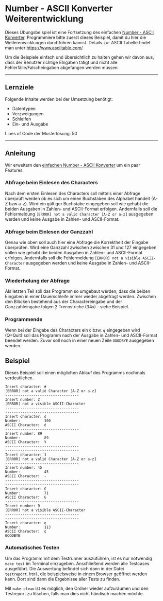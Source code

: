 # Number - ASCII Konverter Weiterentwicklung

Dieses Übungsbeispiel ist eine Fortsetzung des einfachen [Number - ASCII Konverter](https://gitlab.tugraz.at/coding_tug/coding-exercises/-/tree/main/01-datatypes-operators/ascii_converter). Programmiere bitte zuerst dieses Beispiel, damit du hier die Weiterenwicklungen durchführen kannst. Details zur ASCII Tabelle findet man unter https://www.asciitable.com/

Um die Beispiele einfach und übersichtlich zu halten gehen wir davon aus, dass der Benutzer richtige EIngaben tätigt und nicht alle Fehlerfälle/Falscheingaben abgefangen werden müssen.

---

## Lernziele

Folgende Inhalte werden bei der Umsetzung benötigt:
  - Datentypen
  - Verzweigungen
  - Schleifen
  - Ein- und Ausgabe

Lines of Code der Musterlösung: 50

---

## Anleitung

Wir erweitern den [einfachen Number - ASCII Konverter](https://gitlab.tugraz.at/coding_tug/coding-exercises/-/tree/main/01-datatypes-operators/ascii_converter) um ein paar Features.

### Abfrage beim Einlesen des Characters

Nach dem ersten Einlesen des Characters soll mittels einer Abfrage überprüft werden ob es sich um einen Buchstaben des Alphabet handelt (A-Z bzw a-z).  Wird ein gültiger Buchstabe eingegeben soll wie gehabt die beiden Ausgaben in Zahlen- und ASCII-Format erfolgen. Andernfalls soll die Fehlermeldung `[ERROR] not a valid Character [A-Z or a-z]` ausgegeben werden und keine Ausgabe in Zahlen- und ASCII-Format.

### Abfrage beim Einlesen der Ganzzahl

Genau wie oben soll auch hier eine Abfrage die Korrektheit der Eingabe überprüfen. Wird eine Ganzzahl zwischen zwischen 31 und 127 eingegeben sollen wie gehabt die beiden Ausgaben in Zahlen- und ASCII-Format erfolgen. Andernfalls soll die Fehlermeldung `[ERROR] not a visible ASCII-Character` ausgegeben werden und keine Ausgabe in Zahlen- und ASCII-Format.

### Wiederholung der Abfrage

Als letzten Teil soll das Programm so umgebaut werden, dass die beiden Eingaben in einer Dauerschleife immer wieder abgefragt werden. Zwischen den Blöcken bestehend aus der Charactereingabe und der Ganzzahleingabe folgen 2 Trennstriche (34x) - siehe Beispiel.

### Programmende

Wenn bei der Eingabe des Characters ein `Q` bzw. `q` eingegeben wird (Q=Quit) soll das Programm nach der Ausgabe in Zahlen- und ASCII-Format beendet werden.  Zuvor soll noch in einer neuen Zeile `GOODBYE` ausgegeben werden.

## Beispiel

Dieses Beispiel soll einen möglichen Ablauf des Programms nochmals verdeutlichen.

```
Insert character: #
[ERROR] not a valid Character [A-Z or a-z]
----------------------------------
Insert number: 2
[ERROR] not a visible ASCII-Character
----------------------------------
----------------------------------
Insert character: d
Number:           100
ASCII Character:  d
----------------------------------
Insert number: 89
Number:           89
ASCII Character:  Y
----------------------------------
----------------------------------
Insert character: 1
[ERROR] not a valid Character [A-Z or a-z]
----------------------------------
Insert number: 45
Number:           45
ASCII Character:  -
----------------------------------
----------------------------------
Insert character: G
Number:           71
ASCII Character:  G
----------------------------------
Insert number: 0
[ERROR] not a visible ASCII-Character
----------------------------------
----------------------------------
Insert character: q
Number:           113
ASCII Character:  q
GOODBYE
```



### Automatisches Testen

Um das Programm mit dem Testrunner auszuführen, ist es nur notwendig `make test` im Terminal einzugeben. Anschließend werden alle Testcases ausgeführt. Die Auswertung befindet sich dann in der Datei `testreport.html`, die beispielsweise in einem Browser geöffnet werden kann. Dort sind dann die Ergebnisse aller Tests zu finden.

Mit `make clean` ist es möglich, den Ordner wieder aufzuräumen und den Testreport zu löschen, falls man dies nicht händisch machen möchte.